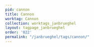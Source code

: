 ```yaml
---
pid: cannon
title: Cannon
worktag: Cannon
collection: worktags_janbrueghel
layout: tagpage_janbrueghel
order: '022'
permalink: "/janbrueghel/tags/cannon/"
---
```

